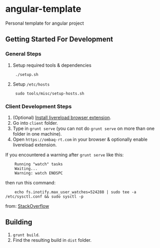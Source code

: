 # angular-template

Personal template for angular project

## Getting Started For Development

### General Steps
1. Setup required tools & dependencies
		
		./setup.sh

2. Setup `/etc/hosts`
		
		sudo tools/misc/setup-hosts.sh

### Client Development Steps

1. (Optional) [Install livereload browser extension](http://feedback.livereload.com/knowledgebase/articles/86242-how-do-i-install-and-use-the-browser-extensions).
2. Go into `client` folder.
3. Type in `grunt serve` (you can not do `grunt serve` on more than one folder in one machine).
4. Open `https://ombaq-rt.com` in your browser & optionally enable livereload extension.

If you encountered a warning after `grunt serve` like this:

		Running "watch" tasks
		Waiting...
		Warning: watch ENOSPC

then run this command:

		echo fs.inotify.max_user_watches=524288 | sudo tee -a /etc/sysctl.conf && sudo sysctl -p

from: [StackOverflow](http://stackoverflow.com/questions/16748737/grunt-watch-error-waiting-fatal-error-watch-enospc)

## Building

1. `grunt build`.
2. Find the resulting build in `dist` folder.
